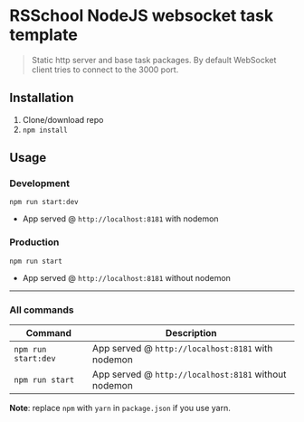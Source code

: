 # RSSchool NodeJS websocket task template

> Static http server and base task packages.
> By default WebSocket client tries to connect to the 3000 port.

## Installation

1. Clone/download repo
2. `npm install`

## Usage

### Development

`npm run start:dev`

- App served @ `http://localhost:8181` with nodemon

### Production

`npm run start`

- App served @ `http://localhost:8181` without nodemon

---

### All commands

| Command             | Description                                          |
| ------------------- | ---------------------------------------------------- |
| `npm run start:dev` | App served @ `http://localhost:8181` with nodemon    |
| `npm run start`     | App served @ `http://localhost:8181` without nodemon |

**Note**: replace `npm` with `yarn` in `package.json` if you use yarn.

